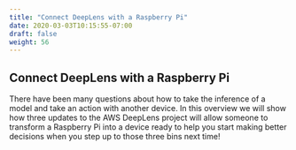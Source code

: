 ```yaml
---
title: "Connect DeepLens with a Raspberry Pi"
date: 2020-03-03T10:15:55-07:00
draft: false
weight: 56
---
```


## Connect DeepLens with a Raspberry Pi

There have been many questions about how to take the inference of a model and take an action with another device.  In this overview we will show how three updates to the AWS DeepLens project will allow someone to transform a Raspberry Pi into a device ready to help you start making better decisions when you step up to those three bins next time!